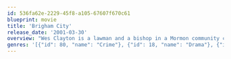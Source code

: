 ```yaml
---
id: 536fa62e-2229-45f8-a105-67607f670c61
blueprint: movie
title: 'Brigham City'
release_date: '2001-03-30'
overview: "Wes Clayton is a lawman and a bishop in a Mormon community called Brigham. The town is shaken when a woman from California is found murdered. Clayton and his young deputy work with an FBI agent sent to investigate. As a civil and spiritual leader in the frightened town, Clayton must uncover the town's deepest secrets, find the murderer and keep Brigham from ripping itself apart."
genres: '[{"id": 80, "name": "Crime"}, {"id": 18, "name": "Drama"}, {"id": 9648, "name": "Mystery"}, {"id": 53, "name": "Thriller"}]'
---
```

